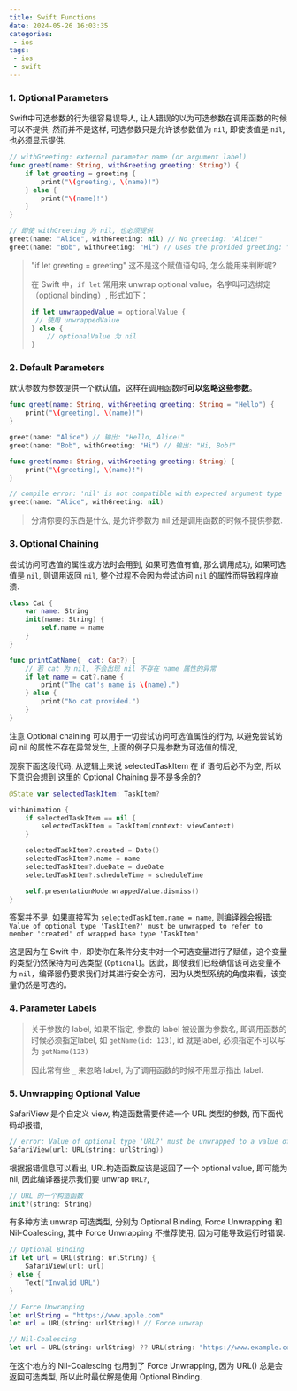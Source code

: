 ```yaml
---
title: Swift Functions
date: 2024-05-26 16:03:35
categories:
 - ios
tags:
 - ios
 - swift
---
```



### 1. Optional Parameters

Swift中可选参数的行为很容易误导人, 让人错误的以为可选参数在调用函数的时候可以不提供, 然而并不是这样, 可选参数只是允许该参数值为 `nil`, 即使该值是 `nil`, 也必须显示提供. 

```swift
// withGreeting: external parameter name (or argument label)
func greet(name: String, withGreeting greeting: String?) {
    if let greeting = greeting {
        print("\(greeting), \(name)!")
    } else {
        print("\(name)!")
    }
}

// 即使 withGreeting 为 nil, 也必须提供 
greet(name: "Alice", withGreeting: nil) // No greeting: "Alice!"
greet(name: "Bob", withGreeting: "Hi") // Uses the provided greeting: "Hi, Bob!"
```

> "if let greeting = greeting" 这不是这个赋值语句吗, 怎么能用来判断呢?
>
> 在 Swift 中，`if let` 常用来 unwrap optional value，名字叫可选绑定（optional binding）, 形式如下：
>
> ```swift
>if let unwrappedValue = optionalValue {
>  // 使用 unwrappedValue
> } else {
>     // optionalValue 为 nil
> }
>    ```
> 

### 2. Default Parameters

默认参数为参数提供一个默认值，这样在调用函数时**可以忽略这些参数**。

```swift
func greet(name: String, withGreeting greeting: String = "Hello") {
    print("\(greeting), \(name)!")
}

greet(name: "Alice") // 输出: "Hello, Alice!"
greet(name: "Bob", withGreeting: "Hi") // 输出: "Hi, Bob!"
```

```swift
func greet(name: String, withGreeting greeting: String) {
    print("\(greeting), \(name)!")
}

// compile error: 'nil' is not compatible with expected argument type 'String'
greet(name: "Alice", withGreeting: nil)
```

> 分清你要的东西是什么, 是允许参数为 nil 还是调用函数的时候不提供参数. 

### 3. Optional Chaining

尝试访问可选值的属性或方法时会用到, 如果可选值有值, 那么调用成功, 如果可选值是 `nil`, 则调用返回 `nil`, 整个过程不会因为尝试访问 `nil` 的属性而导致程序崩溃. 

```swift
class Cat {
    var name: String
    init(name: String) {
        self.name = name
    }
}

func printCatName(_ cat: Cat?) {
    // 若 cat 为 nil, 不会出现 nil 不存在 name 属性的异常
    if let name = cat?.name {
        print("The cat's name is \(name).")
    } else {
        print("No cat provided.")
    }
}
```

注意 Optional chaining 可以用于一切尝试访问可选值属性的行为, 以避免尝试访问 nil 的属性不存在异常发生,  上面的例子只是参数为可选值的情况, 

观察下面这段代码, 从逻辑上来说 selectedTaskItem 在 if 语句后必不为空, 所以下意识会想到 这里的 Optional Chaining 是不是多余的? 

```swift
@State var selectedTaskItem: TaskItem?

withAnimation {
    if selectedTaskItem == nil {
        selectedTaskItem = TaskItem(context: viewContext)
    }

    selectedTaskItem?.created = Date()
    selectedTaskItem?.name = name
    selectedTaskItem?.dueDate = dueDate
    selectedTaskItem?.scheduleTime = scheduleTime

    self.presentationMode.wrappedValue.dismiss()
}
```

答案并不是, 如果直接写为 `selectedTaskItem.name = name`, 则编译器会报错: `Value of optional type 'TaskItem?' must be unwrapped to refer to member 'created' of wrapped base type 'TaskItem'`

这是因为在 Swift 中，即使你在条件分支中对一个可选变量进行了赋值，这个变量的类型仍然保持为可选类型 (`Optional`)。因此，即使我们已经确信该可选变量不为 `nil`，编译器仍要求我们对其进行安全访问，因为从类型系统的角度来看，该变量仍然是可选的。

### 4. Parameter Labels

> 关于参数的 label, 如果不指定, 参数的 label 被设置为参数名, 即调用函数的时候必须指定label, 如 `getName(id: 123)`, id 就是label, 必须指定不可以写为 `getName(123)`
>
> 因此常有些 `_` 来忽略 label, 为了调用函数的时候不用显示指出 label. 

### 5. Unwrapping Optional Value

SafariView 是个自定义 view, 构造函数需要传递一个 URL 类型的参数, 而下面代码却报错, 

```swift
// error: Value of optional type 'URL?' must be unwrapped to a value of type 'URL'
SafariView(url: URL(string: urlString))
```

根据报错信息可以看出, URL构造函数应该是返回了一个 optional value, 即可能为 nil, 因此编译器提示我们要 unwrap `URL?`, 

```swift
// URL 的一个构造函数
init?(string: String)
```

有多种方法 unwrap 可选类型, 分别为 Optional Binding, Force Unwrapping 和 Nil-Coalescing, 其中 Force Unwrapping 不推荐使用, 因为可能导致运行时错误. 

```swift
// Optional Binding
if let url = URL(string: urlString) {
    SafariView(url: url)
} else {
    Text("Invalid URL")
}

// Force Unwrapping
let urlString = "https://www.apple.com"
let url = URL(string: urlString)! // Force unwrap

// Nil-Coalescing 
let url = URL(string: urlString) ?? URL(string: "https://www.example.com")! 
```

在这个地方的 Nil-Coalescing 也用到了 Force Unwrapping, 因为 URL() 总是会返回可选类型, 所以此时最优解是使用 Optional Binding. 

